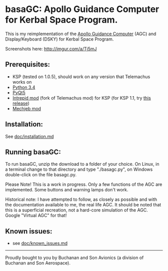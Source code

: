 basaGC: Apollo Guidance Computer for Kerbal Space Program.
======

This is my reimplementation of the [Apollo Guidance Computer](https://en.wikipedia.org/wiki/Apollo_Guidance_Computer)
(AGC) and Display/Keyboard (DSKY) for Kerbal Space Program.

Screenshots here: http://imgur.com/a/Tj5mJ

Prerequisites:
---

- KSP (tested on 1.0.5), should work on any version that Telemachus works on
- [Python 3.4](https://www.python.org/downloads/release/python-344/)
- [PyQt5](https://www.riverbankcomputing.com/software/pyqt/download5)
- [Intrepid mod](https://github.com/tcannonfodder/Telemachus/releases/tag/v1.4.32.0) (fork of Telemachus mod) for KSP
(for KSP 1.1, try [this release](https://github.com/tcannonfodder/Telemachus/releases/tag/v1.5.32.1))
- [Mechjeb mod](https://github.com/MuMech/MechJeb2)

Installation:
---
See [doc/installation.md](https://github.com/cashelcomputers/basaGC/blob/master/doc/installation.md)

Running basaGC:
-----

To run basaGC, unzip the download to a folder of your choice. On Linux, in a terminal change to
that directory and type "./basagc.py", on Windows double-click on the file basagc.py.



Please Note! This is a work in progress. Only a few functions of the AGC are implemented. Some buttons and warning
lamps don't work.

Historical note: I have attempted to follow, as closely as possible and with the documentation available to me, the
real life AGC. It should be noted that this is a superficial recreation, not a hard-core simulation of the AGC. Google
"Virtual AGC" for that!

Known issues:
------------
- see [doc/known_issues.md](https://github.com/cashelcomputers/basaGC/blob/master/doc/known_issues.md)



***
Proudly bought to you by Buchanan and Son Avionics (a division of Buchanan and Son Aerospace).
